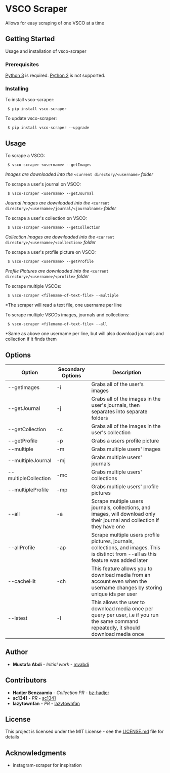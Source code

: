 # VSCO Scraper

Allows for easy scraping of one VSCO at a time

## Getting Started

Usage and installation of vsco-scraper

### Prerequisites

[Python 3](https://www.python.org/downloads/) is required. [Python 2](https://www.python.org/downloads/) is not supported.

### Installing

To install vsco-scraper:

```
 $ pip install vsco-scraper
```

To update vsco-scraper:

```
 $ pip install vsco-scraper --upgrade
```

## Usage

To scrape a VSCO:

```
 $ vsco-scraper <username> --getImages
```

_Images are downloaded into the_ `<current directory/<username>` _folder_

To scrape a user's journal on VSCO:

```
 $ vsco-scraper <username> --getJournal
```

_Journal Images are downloaded into the_ `<current directory>/<username>/journal/<journalname>` _folder_

To scrape a user's collection on VSCO:

```
 $ vsco-scraper <username> --getCollection
```

_Collection Images are downloaded into the_ `<current directory>/<username>/<collection>` _folder_

To scrape a user's profile picture on VSCO:

```
 $ vsco-scraper <username> --getProfile
```

_Profile Pictures are downloaded into the_ `<current directory>/<username>/<profile>` _folder_

To scrape multiple VSCOs:

```
 $ vsco-scraper <filename-of-text-file> --multiple
```

\*The scraper will read a text file, one username per line

To scrape multiple VSCOs images, journals and collections:

```
 $ vsco-scraper <filename-of-text-file> --all
```

\*Same as above one username per line, but will also download journals and collection if it finds them

## Options

| Option               | Secondary Options | Description                                                                                                                               |
| -------------------- | ----------------- | ----------------------------------------------------------------------------------------------------------------------------------------- |
| --getImages          | -i                | Grabs all of the user's images                                                                                                            |
| --getJournal         | -j                | Grabs all of the images in the user's journals, then separates into separate folders                                                      |
| --getCollection      | -c                | Grabs all of the images in the user's collection                                                                                          |
| --getProfile         | -p                | Grabs a users profile picture                                                                                                             |
| --multiple           | -m                | Grabs multiple users' images                                                                                                              |
| --multipleJournal    | -mj               | Grabs multiple users' journals                                                                                                            |
| --multipleCollection | -mc               | Grabs multiple users' collections                                                                                                         |
| --multipleProfile    | -mp               | Grabs multiple users' profile pictures                                                                                                    |
| --all                | -a                | Scrape multiple users journals, collections, and images, will download only their journal and collection if they have one                 |
| --allProfile         | -ap               | Scrape multiple users profile pictures, journals, collections, and images. This is distinct from --all as this feature was added later    |
| --cacheHit           | -ch               | This feature allows you to download media from an account even when the username changes by storing unique ids per user                   |
| --latest             | -l                | This allows the user to download media once per query per user, i.e if you run the same command repeatedly, it should download media once |

## Author

- **Mustafa Abdi** - _Initial work_ - [mvabdi](https://github.com/mvabdi)

## Contributors

- **Hadjer Benzaamia** - _Collection PR_ - [bz-hadjer](https://github.com/bz-hadjer)
- **sc1341** - _PR_ - [sc1341](https://github.com/sc1341)
- **lazytownfan** - _PR_ - [lazytownfan](https://github.com/lazytownfan)

## License

This project is licensed under the MIT License - see the [LICENSE.md](LICENSE.md) file for details

## Acknowledgments

- instagram-scraper for inspiration
